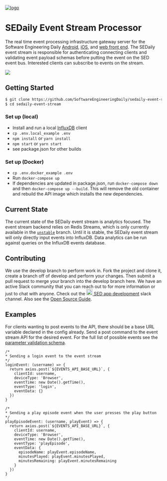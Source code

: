 [![logo](https://i.imgur.com/3OtP3p8.png)](https://softwareengineeringdaily.com/)

# SEDaily Event Stream Processor

The real time event processing infrastructure gateway server for the Software Engineering Daily [Android](https://github.com/SoftwareEngineeringDaily/SEDaily-Android), [iOS](https://github.com/SoftwareEngineeringDaily/se-daily-iOS), and [web front end](https://github.com/SoftwareEngineeringDaily/sedaily-front-end). The SEDaily event stream is responsible for authenticating connecting clients and validating event payload schemas before putting the event on the SED event bus. Interested clients can subscribe to events on the stream.

<a href="https://travis-ci.org/andrewmarklloyd/sedaily-event-stream"><img src="https://travis-ci.org/andrewmarklloyd/sedaily-event-stream.svg?branch=develop"></img></a>

## Getting Started
```sh
$ git clone https://github.com/SoftwareEngineeringDaily/sedaily-event-stream.git
$ cd sedaily-event-stream
```

### Set up (local) 
<!-- Temporarily commented out until Redis Streams is in merged into the master branch  - Install and run a local [Redis](https://github.com/antirez/redis) client -->
  - Install and run a local [InfluxDB](https://github.com/influxdata/influxdb) client
  - `cp .env.local_example .env`
  - `npm install` or `yarn install`
  - `npm start` or `yarn start`
  - see package.json for other builds

### Set up (Docker)
  - `cp .env.docker_example .env`
  - Run `docker-compose up`
  - If dependencies are updated in package.json, run `docker-compose down` and then `docker-compose up --build`. This will remove the old container and rebuild the API image which installs the new dependencies.

## Current State

The current state of the SEDaily event stream is analytics focused. The event stream backend relies on Redis Streams, which is only currently available in the [`unstable`](https://github.com/antirez/redis/tree/unstable) branch. Until it is stable, the SEDaily event stream will only directly input events into InfluxDB. Data analytics can be run against queries on the InfluxDB events database.

## Contributing
We use the develop branch to perform work in. Fork the project and clone it, create a branch off of develop and perform your changes. Then  submit a pull request to merge your branch into the develop branch here. We have an active Slack community that you can reach out to for more information or just to chat with anyone. Check out the [<img src="https://upload.wikimedia.org/wikipedia/commons/7/76/Slack_Icon.png" alt="Slack Channel" width="20px"/> SED app development](https://softwaredaily.slack.com/app_redirect?channel=sed_app_development) slack channel. Also see the [Open Source Guide](https://softwareengineeringdaily.github.io/).

## Examples
For clients wanting to post events to the API, there should be a base URL variable declared in the config already. Send a post command to the event stream API for the desired event. For the full list of possible events see the [parameter validation schema](https://github.com/SoftwareEngineeringDaily/sedaily-event-stream/blob/develop/config/param-validation.js).

```
/*
* Sending a login event to the event stream
*/
loginEvent: (username) => {
  return axios.post(`${EVENTS_API_BASE_URL}`, {
    clientId: username,
    deviceType: 'Browser',
    eventTime: new Date().getTime(),
    eventType: 'login',
    eventData: {}
  })
}
```

```
/*
* Sending a play episode event when the user presses the play button
*/
playEpisodeEvent: (username, playEvent) => {
  return axios.post(`${EVENTS_API_BASE_URL}`, {
    clientId: username,
    deviceType: 'Browser',
    eventTime: new Date().getTime(),
    eventType: 'playEpisode',
    eventData: {
      episodeName: playEvent.episodeName,
      minutesPlayed: playEvent.minutesPlayed,
      minutesRemaining: playEvent.minutesRemaining
    }
  })
}
```
